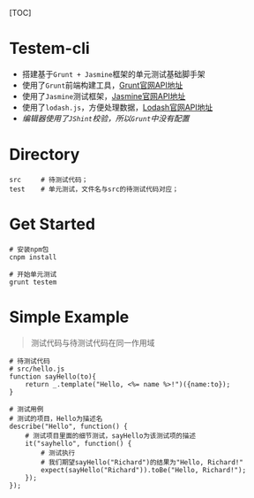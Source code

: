 [TOC]

# Testem-cli

 - 搭建基于`Grunt + Jasmine`框架的单元测试基础脚手架
 - 使用了`Grunt`前端构建工具，[Grunt官网API地址](http://www.gruntjs.net/)
 - 使用了`Jasmine`测试框架，[Jasmine官网API地址](https://jasmine.github.io/index.html)
 - 使用了`lodash.js`，方便处理数据，[Lodash官网API地址](https://lodash.com/)
 - *编辑器使用了`JShint`校验，所以`Grunt`中没有配置*

# Directory

```
src     # 待测试代码；
test    # 单元测试，文件名与src的待测试代码对应；
```

# Get Started

```
# 安装npm包
cnpm install

# 开始单元测试
grunt testem
```

# Simple Example

> 测试代码与待测试代码在同一作用域

```
# 待测试代码
# src/hello.js
function sayHello(to){
    return _.template("Hello, <%= name %>!")({name:to});
}

# 测试用例
# 测试的项目，Hello为描述名
describe("Hello", function() {
    # 测试项目里面的细节测试，sayHello为该测试项的描述
    it("sayhello", function() {
        # 测试执行
        # 我们期望sayHello("Richard")的结果为"Hello, Richard!"
        expect(sayHello("Richard")).toBe("Hello, Richard!");
    });
});
```